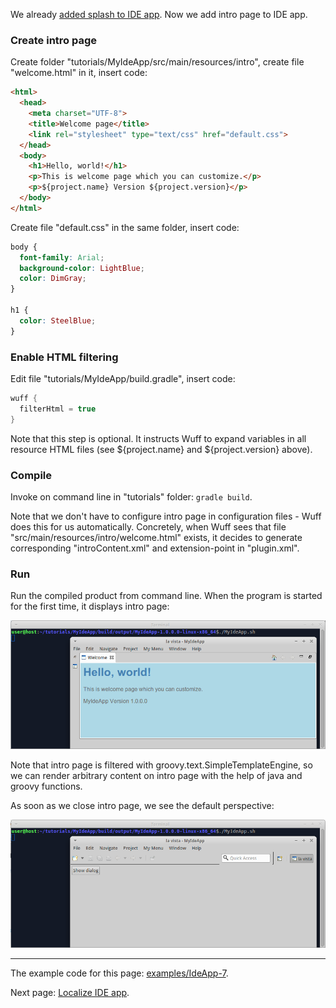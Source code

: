 We already [added splash to IDE app](Add-splash-to-IDE-app). Now we add intro page to IDE app.

### Create intro page

Create folder "tutorials/MyIdeApp/src/main/resources/intro", create file "welcome.html" in it, insert code:

```html
<html>
  <head>
    <meta charset="UTF-8">
    <title>Welcome page</title>
    <link rel="stylesheet" type="text/css" href="default.css">
  </head>
  <body>
    <h1>Hello, world!</h1>
    <p>This is welcome page which you can customize.</p>
    <p>${project.name} Version ${project.version}</p>
  </body>
</html>
```

Create file "default.css" in the same folder, insert code:

```css
body {
  font-family: Arial;
  background-color: LightBlue;
  color: DimGray;
}

h1 {
  color: SteelBlue;
}
```

### Enable HTML filtering

Edit file "tutorials/MyIdeApp/build.gradle", insert code:

```groovy
wuff {
  filterHtml = true
}
```

Note that this step is optional. It instructs Wuff to expand variables in all resource HTML files (see ${project.name} and ${project.version} above).

### Compile

Invoke on command line in "tutorials" folder: `gradle build`.

Note that we don't have to configure intro page in configuration files - Wuff does this for us automatically. Concretely, when Wuff sees that file "src/main/resources/intro/welcome.html" exists, it decides to generate corresponding "introContent.xml" and extension-point in "plugin.xml".

### Run

Run the compiled product from command line. When the program is started for the first time, it displays intro page:

![IdeApp-7-run-1](images/IdeApp-7-run-1.png)

Note that intro page is filtered with groovy.text.SimpleTemplateEngine, so we can render arbitrary content on intro page with the help of java and groovy functions.

As soon as we close intro page, we see the default perspective:

![IdeApp-7-run-2](images/IdeApp-7-run-2.png)

---

The example code for this page: [examples/IdeApp-7](../tree/master/examples/IdeApp-7).

Next page: [Localize IDE app](Localize-IDE-app).